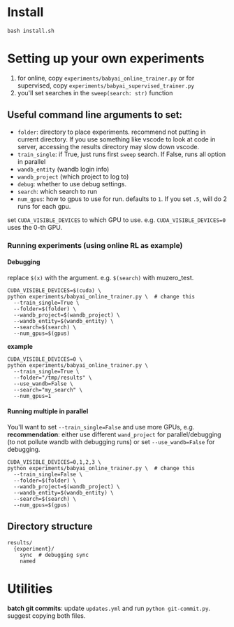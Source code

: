 # Install
```
bash install.sh
```

# Setting up your own experiments

1. for online, copy `experiments/babyai_online_trainer.py` or for supervised, copy `experiments/babyai_supervised_trainer.py`
2. you'll set searches in the `sweep(search: str)` function

## Useful command line arguments to set:
- `folder`: directory to place experiments. recommend not putting in current directory. If you use something like vscode to look at code in server, accessing the results directory may slow down vscode.
- `train_single`: if True, just runs first `sweep` search. If False, runs all option in parallel
- `wandb_entity` (wandb login info)
- `wandb_project` (which project to log to)
- `debug`: whether to use debug settings.
- `search`: which search to run
- `num_gpus`: how to gpus to use for run. defaults to `1`. If you set `.5`, will do 2 runs for each gpu.

set `CUDA_VISIBLE_DEVICES` to which GPU to use. e.g. `CUDA_VISIBLE_DEVICES=0` uses the 0-th GPU.

### Running experiments (using online RL as example)
#### Debugging
replace `$(x)` with the argument. e.g. `$(search)` with muzero_test.
```
CUDA_VISIBLE_DEVICES=$(cuda) \
python experiments/babyai_online_trainer.py \  # change this
  --train_single=True \
  --folder=$(folder) \
  --wandb_project=$(wandb_project) \
  --wandb_entity=$(wandb_entity) \
  --search=$(search) \
  --num_gpus=$(gpus)
```
**example**

```
CUDA_VISIBLE_DEVICES=0 \
python experiments/babyai_online_trainer.py \
  --train_single=True \
  --folder="/tmp/results" \
  --use_wandb=False \
  --search="my_search" \
  --num_gpus=1
```

#### Running multiple in parallel
You'll want to set `--train_single=False` and use more GPUs, e.g.
**recommendation**: either use different `wand_project` for parallel/debugging (to not pollute wandb with debugging runs) or set `--use_wandb=False` for debugging.
```
CUDA_VISIBLE_DEVICES=0,1,2,3 \
python experiments/babyai_online_trainer.py \  # change this
  --train_single=False \
  --folder=$(folder) \
  --wandb_project=$(wandb_project) \
  --wandb_entity=$(wandb_entity) \
  --search=$(search) \
  --num_gpus=$(gpus)
```


## Directory structure
```
results/
  {experiment}/
    sync  # debugging sync
    named
```


# Utilities

**batch git commits**: update `updates.yml` and run `python git-commit.py`. suggest copying both files.